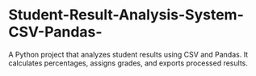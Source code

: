 # Student-Result-Analysis-System-CSV-Pandas-
A Python project that analyzes student results using CSV and Pandas. It calculates percentages, assigns grades, and exports processed results.
